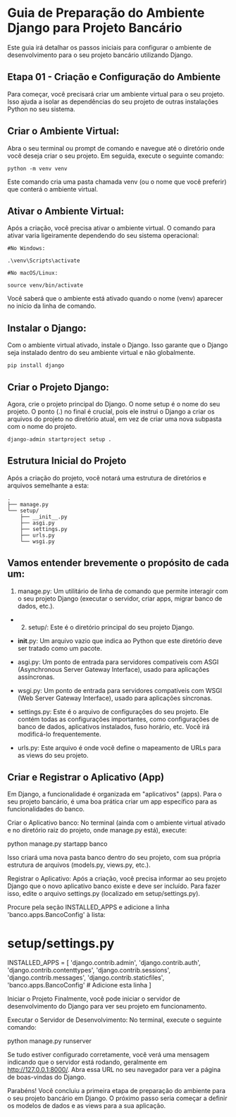 # Guia de Preparação do Ambiente Django para Projeto Bancário
Este guia irá detalhar os passos iniciais para configurar o ambiente de desenvolvimento para o seu projeto bancário utilizando Django.

## Etapa 01 - Criação e Configuração do Ambiente
Para começar, você precisará criar um ambiente virtual para o seu projeto. Isso ajuda a isolar as dependências do seu projeto de outras instalações Python no seu sistema.

## Criar o Ambiente Virtual:
Abra o seu terminal ou prompt de comando e navegue até o diretório onde você deseja criar o seu projeto. Em seguida, execute o seguinte comando:

```
python -m venv venv

```
Este comando cria uma pasta chamada venv (ou o nome que você preferir) que conterá o ambiente virtual.

## Ativar o Ambiente Virtual:
Após a criação, você precisa ativar o ambiente virtual. O comando para ativar varia ligeiramente dependendo do seu sistema operacional:

```
#No Windows:

.\venv\Scripts\activate

#No macOS/Linux:

source venv/bin/activate
```

Você saberá que o ambiente está ativado quando o nome (venv) aparecer no início da linha de comando.

## Instalar o Django:
Com o ambiente virtual ativado, instale o Django. Isso garante que o Django seja instalado dentro do seu ambiente virtual e não globalmente.

```
pip install django
```
## Criar o Projeto Django:
Agora, crie o projeto principal do Django. O nome setup é o nome do seu projeto. O ponto (.) no final é crucial, pois ele instrui o Django a criar os arquivos do projeto no diretório atual, em vez de criar uma nova subpasta com o nome do projeto.

```
django-admin startproject setup .
```
## Estrutura Inicial do Projeto
Após a criação do projeto, você notará uma estrutura de diretórios e arquivos semelhante a esta:

```
.
├── manage.py
└── setup/
    ├── __init__.py
    ├── asgi.py
    ├── settings.py
    ├── urls.py
    └── wsgi.py
```
## Vamos entender brevemente o propósito de cada um:

1. manage.py: Um utilitário de linha de comando que permite interagir com o seu projeto Django (executar o servidor, criar apps, migrar banco de dados, etc.).

- 2. setup/: Este é o diretório principal do seu projeto Django.

 - __init__.py: Um arquivo vazio que indica ao Python que este diretório deve ser tratado como um pacote.

- asgi.py: Um ponto de entrada para servidores compatíveis com ASGI (Asynchronous Server Gateway Interface), usado para aplicações assíncronas.

- wsgi.py: Um ponto de entrada para servidores compatíveis com WSGI (Web Server Gateway Interface), usado para aplicações síncronas.

- settings.py: Este é o arquivo de configurações do seu projeto. Ele contém todas as configurações importantes, como configurações de banco de dados, aplicativos instalados, fuso horário, etc. Você irá modificá-lo frequentemente.

- urls.py: Este arquivo é onde você define o mapeamento de URLs para as views do seu projeto.

## Criar e Registrar o Aplicativo (App)
Em Django, a funcionalidade é organizada em "aplicativos" (apps). Para o seu projeto bancário, é uma boa prática criar um app específico para as funcionalidades do banco.

Criar o Aplicativo banco:
No terminal (ainda com o ambiente virtual ativado e no diretório raiz do projeto, onde manage.py está), execute:

python manage.py startapp banco

Isso criará uma nova pasta banco dentro do seu projeto, com sua própria estrutura de arquivos (models.py, views.py, etc.).

Registrar o Aplicativo:
Após a criação, você precisa informar ao seu projeto Django que o novo aplicativo banco existe e deve ser incluído. Para fazer isso, edite o arquivo settings.py (localizado em setup/settings.py).

Procure pela seção INSTALLED_APPS e adicione a linha 'banco.apps.BancoConfig' à lista:

# setup/settings.py

INSTALLED_APPS = [
    'django.contrib.admin',
    'django.contrib.auth',
    'django.contrib.contenttypes',
    'django.contrib.sessions',
    'django.contrib.messages',
    'django.contrib.staticfiles',
    'banco.apps.BancoConfig' # Adicione esta linha
]

Iniciar o Projeto
Finalmente, você pode iniciar o servidor de desenvolvimento do Django para ver seu projeto em funcionamento.

Executar o Servidor de Desenvolvimento:
No terminal, execute o seguinte comando:

python manage.py runserver

Se tudo estiver configurado corretamente, você verá uma mensagem indicando que o servidor está rodando, geralmente em http://127.0.0.1:8000/. Abra essa URL no seu navegador para ver a página de boas-vindas do Django.

Parabéns! Você concluiu a primeira etapa de preparação do ambiente para o seu projeto bancário em Django. O próximo passo seria começar a definir os modelos de dados e as views para a sua aplicação.